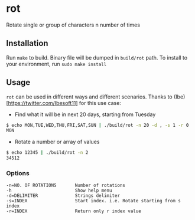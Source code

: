 # rot
Rotate single or group of characters n number of times

## Installation
Run `make` to build. Binary file will be dumped in `build/rot` path.
To install to your environment, run `sudo make install`

## Usage
`rot` can be used in different ways and different scenarios. Thanks to (Ibe) [https://twitter.com/Ibesoft11] for this use case:

- Find what it will be in next 20 days, starting from Tuesday
```sh
$ echo MON,TUE,WED,THU,FRI,SAT,SUN | ./build/rot -n 20 -d , -s 1 -r 0
MON
```

- Rotate a number or array of values
```sh
$ echo 12345 | ./build/rot -n 2
34512
```

### Options
```
-n=NO. OF ROTATIONS       Number of rotations
-h                        Show help menu
-d=DELIMITER              Strings delimiter
-s=INDEX                  Start index. i.e. Rotate starting from s index
-r=INDEX                  Return only r index value
```
